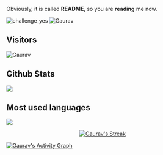 Obviously, it is called **README**, so you are **reading** me now.

![challenge_yes](https://i.alexflipnote.dev/4h93guy.png)
![Gaurav](https://github.com/GauravRao7/GauravRao7/blob/main/dance.gif)

## Visitors
![Gaurav](https://profile-counter.glitch.me/GauravRao7/count.svg)


</span>

<span float="center" height=200>
  <h2>Github Stats</h2>
<img src="https://github-readme-stats.vercel.app/api?username=GauravRao7&show_icons=true&count_private=true&title_color=d1eaff&text_color=f2f9ff&icon_color=a3b9cc&bg_color=6e7e91" float="left" />
  <h2>Most used languages</h2>
<img src="https://github-readme-stats.vercel.app/api/top-langs?username=GauravRao7&show_icons=true&title_color=d1eaff&text_color=f2f9ff&icon_color=a3b9cc&bg_color=475159" float="right" />
</span>

<p align="center">
    <a href="https://github.com/SubhamRaoniar28/github-readme-streak-stats">
        <img alt="Gaurav's Streak" src="https://github-readme-streak-stats.herokuapp.com/?user=GauravRao7&theme=black-ice&hide_border=true&stroke=0000&background=060A0CD0"/>
    </a>
</p>
<a href="https://github.com/GauravRao7/github-readme-activity-graph"><img alt="Gaurav's Activity Graph" src="https://activity-graph.herokuapp.com/graph?username=GauravRao7&bg_color=0D1117&color=5BCDEC&line=5BCDEC&point=FFFFFF&hide_border=true" /></a>
